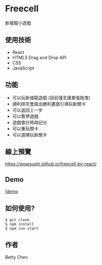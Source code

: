 # Freecell
新接龍小遊戲

## 使用技術
- React
- HTML5 Drag and Drop API
- CSS
- JavaScript

## 功能
- 可以玩新接龍遊戲 (目前僅支援單張拖曳)
- 順利排完會跳出勝利畫面引導玩新關卡
- 可以返回上一步
- 可以暫停遊戲
- 遊戲會計時與記分
- 可以重玩關卡
- 可以選擇玩新關卡

## 線上預覽
https://wowsushi.github.io/freecell-by-react/

## Demo
[!demo](https://github.com/wowsushi/freecell-by-react/blob/master/public/demo/demo.mp4?raw=true)

## 如何使用?
```
$ git clone
$ npm install
$ npm run start
```

## 作者
Betty Chen
